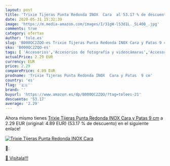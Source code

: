 ```yaml
---
layout: post
title: 'Trixie Tijeras Punta Redonda INOX  Cara  al 53.17 % de descuento'
date: 2020-05-31 15:32:39
image: 'https://m.media-amazon.com/images/I/31gW-l53d1L._SL400_.jpg'
comments: true
category: ofertas
author: 'tole.es'
slug: 'B000QC2ZQO-es Trixie Tijeras Punta Redonda INOX Cara y Patas 9 cm'
sku: 'B000QC2ZQO-es'
tags: [ 'Accesorios','Accesorios de fotografía y videocámaras','Accesorios para portátiles y netbooks','Bolsas y fundas para cámaras compactas','Bolsas y fundas para cámaras digitales','Bolsas y fundas para cámaras,  videocámaras y prismáticos','Bolsas y fundas para portátiles y netbooks','Electrónica','Fotografía y videocámaras','Informática','Mochilas para portátiles y netbooks','tijeras', ]
actualPrice: 2.29 EUR
currency: EUR
price: 2.29
comparePrice: 4.89 EUR
prodname: 'Trixie Tijeras Punta Redonda INOX  Cara y Patas  9 cm'
country: 'es'
flag: '🇪🇸'
brand: ''
buyurl: 'https://www.amazon.es/dp/B000QC2ZQO/?tag=tolees-21'
descuento: '53.17'
average: '2.29'
---
```


Ahora mismo tienes [Trixie Tijeras Punta Redonda INOX  Cara y Patas  9 cm](https://www.amazon.es/dp/B000QC2ZQO/?tag=tolees-21) a 2.29 EUR (original: 4.89 EUR) (53.17 %  de descuento) en el siguiente enlace!

[![Trixie Tijeras Punta Redonda INOX  Cara ](https://m.media-amazon.com/images/I/31gW-l53d1L._SL400_.jpg)](https://www.amazon.es/dp/B000QC2ZQO/?tag=tolees-21)

🔎:


[🛒 Visítala!!!](https://www.amazon.es/dp/B000QC2ZQO/?tag=tolees-21)
